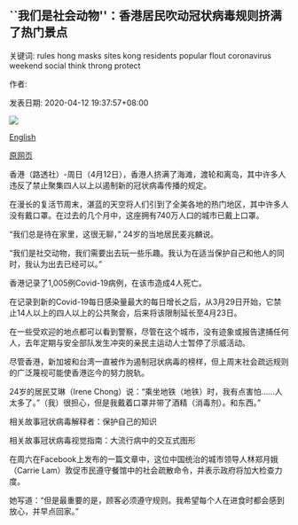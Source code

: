 ## ``我们是社会动物''：香港居民吹动冠状病毒规则挤满了热门景点

关键词: rules hong masks sites kong residents popular flout coronavirus weekend social think throng protect

作者: 

发表日期: 2020-04-12 19:37:57+08:00

![](https://www.straitstimes.com/sites/default/files/styles/x_large/public/articles/2020/04/12/yq-hkcov-12042020_0.jpg?itok=4YJMoUMf)

[English](%27We%20are%20social%20animals%27%3A%20Hong%20Kong%20residents%20flout%20coronavirus%20rules%20to%20throng%20popular%20sites.md)

[原网页](https://www.straitstimes.com/asia/east-asia/we-are-social-animals-hong-kong-residents-flout-coronavirus-rules-to-throng-popular)

香港（路透社）-周日（4月12日），香港人挤满了海滩，渡轮和离岛，其中许多人违反了禁止聚集四人以上以遏制新的冠状病毒传播的规定。

在漫长的复活节周末，湛蓝的天空将人们引到了全美各地的热门地区，其中许多人没有戴口罩。在过去的几个月中，这座拥有740万人口的城市已戴上口罩。

“我们总是待在家里，这很无聊，” 24岁的当地居民麦兆麟说。

“我们是社交动物，我们需要出去玩一些乐趣。我认为在适当保护自己和他人的同时，我认为出去已经可以。”

香港记录了1,005例Covid-19病例，在该市造成4人死亡。

在记录到新的Covid-19每日感染量最大的每日增长之后，从3月29日开始，它禁止14人以上的四人以上的公共聚会，后来将该限制延长至4月23日。

在一些受欢迎的地点都可以看到警察，尽管在这个城市，没有迹象或报告逮捕任何人，去年定期与安全部队发生冲突的亲民主运动人士暂停了示威活动。

尽管香港，新加坡和台湾一直被作为遏制冠状病毒的榜样，但上周末社会疏远规则的广泛蔑视可能使香港迄今的努力脱轨。

24岁的居民艾琳（Irene Chong）说：“乘坐地铁（地铁）时，我有点害怕……人太多了。”（我）很担心，但是我戴着口罩并带了酒精（消毒剂）。和东西。”

相关故事冠状病毒解释者：保护自己的知识

相关故事冠状病毒视觉指南：大流行病中的交互式图形

在周六在Facebook上发布的一篇文章中，这位中国统治的城市领导人林郑月娥（Carrie Lam）敦促市民遵守餐馆中的社会疏散命令，并表示政府将加大检查力度。

她写道：“但是最重要的是，顾客必须遵守规则。我希望每个人在进食时都会感到放心，并早点回家。”